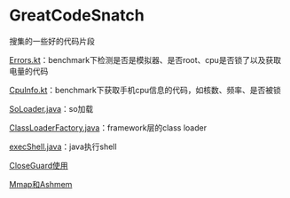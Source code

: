 # GreatCodeSnatch

搜集的一些好的代码片段

[Errors.kt](Errors.kt)：benchmark下检测是否是模拟器、是否root、cpu是否锁了以及获取电量的代码

[CpuInfo.kt](CpuInfo.kt)：benchmark下获取手机cpu信息的代码，如核数、频率、是否被锁

[SoLoader.java](SoLoader.java)：so加载

[ClassLoaderFactory.java](ClassLoaderFactory.java)：framework层的class loader

[execShell.java](execShell.java)：java执行shell

[CloseGuard使用](CloseGuard使用.md)

[Mmap和Ashmem](Mmap和Ashmem.md)
